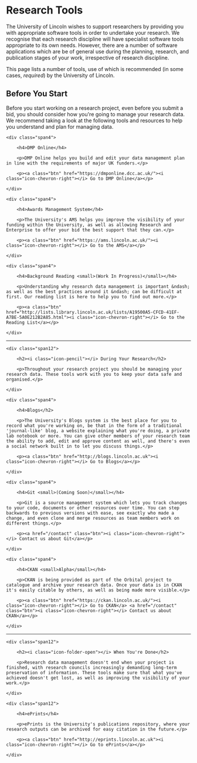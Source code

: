 # <i class="icon-wrench"></i> Research Tools

The University of Lincoln wishes to support researchers by providing you with appropriate software tools in order to undertake your research. We recognise that each research discipline will have specialist software tools appropriate to its own needs. However, there are a number of software applications which are be of general use during the planning, research, and publication stages of your work, irrespective of research discipline.

This page lists a number of tools, use of which is recommended (in some cases, *required*) by the University of Lincoln.

## <i class="icon-check"></i> Before You Start
		
<p>Before you start working on a research project, even before you submit a bid, you should consider how you're going to manage your research data. We recommend taking a look at the following tools and resources to help you understand and plan for managing data.</p>

<div class="row">

	<div class="span4">
	
		<h4>DMP Online</h4>
		
		<p>DMP Online helps you build and edit your data management plan in line with the requirements of major UK funders.</p>
		
		<p><a class="btn" href="https://dmponline.dcc.ac.uk/"><i class="icon-chevron-right"></i> Go to DMP Online</a></p>
		
	</div>
	
	<div class="span4">
	
		<h4>Awards Management System</h4>
		
		<p>The University's AMS helps you improve the visibility of your funding within the University, as well as allowing Research and Enterprise to offer your bid the best support that they can.</p>
		
		<p><a class="btn" href="https://ams.lincoln.ac.uk/"><i class="icon-chevron-right"></i> Go to the AMS</a></p>
		
	</div>
	
	<div class="span4">
	
		<h4>Background Reading <small>(Work In Progress)</small></h4>
		
		<p>Understanding why research data management is important &ndash; as well as the best practices around it &ndash; can be difficult at first. Our reading list is here to help you to find out more.</p>
		
		<p><a class="btn" href="http://lists.library.lincoln.ac.uk/lists/A19500A5-CFCD-41EF-A7BE-5A0E212B2A85.html"><i class="icon-chevron-right"></i> Go to the Reading List</a></p>
		
	</div>
	
</div>

<hr>

<div class="row">
			
	<div class="span12">
	
		<h2><i class="icon-pencil"></i> During Your Research</h2>
		
		<p>Throughout your research project you should be managing your research data. These tools work with you to keep your data safe and organised.</p>
	
	</div>
			
</div>

<div class="row">
			
	<div class="span4">
	
		<h4>Blogs</h2>
		
		<p>The University's Blogs system is the best place for you to record what you're working on, be that in the form of a traditional 'journal-like' blog, a website explaining what you're doing, a private lab notebook or more. You can give other members of your research team the ability to add, edit and approve content as well, and there's even a social network built in to let you discuss things.</p>
		
		<p><a class="btn" href="http://blogs.lincoln.ac.uk"><i class="icon-chevron-right"></i> Go to Blogs</a></p>
		
	</div>
	
	<div class="span4">
	
		<h4>Git <small>(Coming Soon)</small></h4>
		
		<p>Git is a source management system which lets you track changes to your code, documents or other resources over time. You can step backwards to previous versions with ease, see exactly who made a change, and even clone and merge resources as team members work on different things.</p>
		
		<p><a href="/contact" class="btn"><i class="icon-chevron-right"></i> Contact us about Git</a></p>
		
	</div>
	
	<div class="span4">
	
		<h4>CKAN <small>Alpha</small></h4>
		
		<p>CKAN is being provided as part of the Orbital project to catalogue and archive your research data. Once your data is in CKAN it's easily citable by others, as well as being made more visible.</p>
		
		<p><a class="btn" href="https://ckan.lincoln.ac.uk/"><i class="icon-chevron-right"></i> Go to CKAN</a> <a href="/contact" class="btn"><i class="icon-chevron-right"></i> Contact us about CKAN</a></p>
		
	</div>
</div>

<hr>

<div class="row">
			
	<div class="span12">
	
		<h2><i class="icon-folder-open"></i> When You're Done</h2>
		
		<p>Research data management doesn't end when your project is finished, with research councils increasingly demanding long-term preservation of information. These tools make sure that what you've achieved doesn't get lost, as well as improving the visibility of your work.</p>
	
	</div>
			
</div>

<div class="row">

	<div class="span12">
	
		<h4>ePrints</h4>
		
		<p>ePrints is the University's publications repository, where your research outputs can be archived for easy citation in the future.</p>
		
		<p><a class="btn" href="http://eprints.lincoln.ac.uk"><i class="icon-chevron-right"></i> Go to ePrints</a></p>
		
	</div>
	
</div>